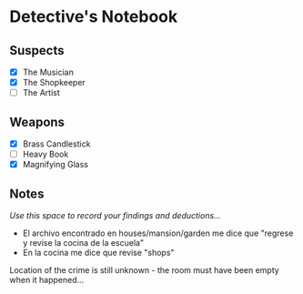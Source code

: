# Detective's Notebook

## Suspects
- [X] The Musician
- [X] The Shopkeeper
- [ ] The Artist

## Weapons
- [X] Brass Candlestick
- [ ] Heavy Book
- [X] Magnifying Glass

## Notes
*Use this space to record your findings and deductions...*

* El archivo encontrado en houses/mansion/garden me dice que "regrese y revise la cocina de la escuela"
* En la cocina me dice que revise "shops"

Location of the crime is still unknown - the room must have been empty when it happened...
